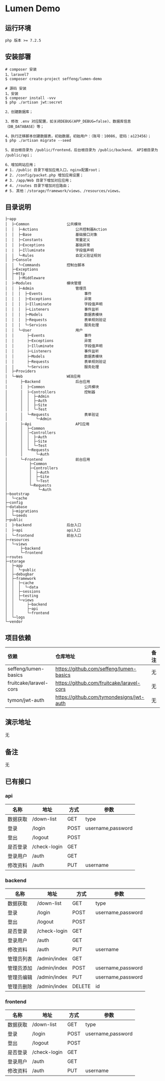 # Lumen Demo

## 运行环境
```
php 版本 >= 7.2.5
```

## 安装部署
```shell
# composer 安装
1、laravel7
$ composer create-project seffeng/lumen-demo

# 源码 安装
1、安装
$ composer install -vvv
$ php ./artisan jwt:secret

2、创建数据库；

3、修改 .env 对应配置，如关闭DEBUG(APP_DEBUG=false)、数据库信息（DB_DATABASE）等；

4、执行迁移脚本创建数据表，初始数据，初始用户：（账号：10086, 密码：a123456）；
$ php ./artisan migrate --seed

5、前台根目录为 /public/frontend，后台根目录为 /public/backend， API根目录为 /public/api；

6、增加网站应用；
# 1. /public 目录下增加应用入口，nginx配置root；
# 2. /config/packet.php 增加应用设置；
# 3. /app/Web 目录下增加对应应用；
# 4. /routes 目录下增加对应路由；
# 5. 其他：/storage/framework/views、/resources/views。
```

## 目录说明
```
├─app
│  ├─Common                 公共模块
│  │  ├─Actions                 公共控制器Action
│  │  ├─Base                    基础接口对象
│  │  ├─Constants               常量定义
│  │  ├─Exceptions              基础异常
|  |  ├─Illuminate              字段值声明
│  │  └─Rules                   自定义验证规则
│  ├─Console
│  │  └─Commands            控制台脚本
│  ├─Exceptions
│  ├─Http
│  │  ├─Middleware
│  ├─Modules                模块管理
│  │  ├─Admin                   管理员
│  │  │  ├─Events                   事件
│  │  │  ├─Exceptions               异常
│  │  │  ├─Illuminate               字段值声明
│  │  │  ├─Listeners                事件监听
│  │  │  ├─Models                   数据表模块
│  │  │  ├─Requests                 表单规则验证
│  │  │  └─Services                 服务处理
│  │  └─User                    用户
│  │      ├─Events                  事件
│  │      ├─Exceptions              异常
│  │      ├─Illuminate              字段值声明
│  │      ├─Listeners               事件监听
│  │      ├─Models                  数据表模块
│  │      ├─Requests                表单规则验证
│  │      └─Services                服务处理
│  ├─Providers
│  └─Web                    WEB应用
│      ├─Backend                后台应用
│      │  ├─Common                  公共模块
│      │  ├─Controllers             控制器
│      │  │  ├─Admin
│      │  │  ├─Auth
│      │  │  ├─Site
│      │  │  └─Test
│      │  └─Requests                表单验证
│      │      └─Admin
│      ├─Api                    API应用
│      │  ├─Common
│      │  │─Controllers
│      │  │  ├─Auth
│      │  │  ├─Site
│      │  │  └─Test
│      │  └─Requests
│      │      └─Auth
│      └─Frontend               前台应用
│          ├─Common
│          ├─Controllers
│          │  ├─Auth
│          │  ├─Site
│          │  └─Test
│          └─Requests
│              └─Auth
├─bootstrap
│  └─cache
├─config
├─database
│  ├─migrations
│  └─seeds
├─public
│  ├─backend                后台入口
│  ├─api                    api入口
│  └─frontend               前台入口
├─resources
│  └─views
│      ├─backend
│      └─frontend
├─routes
├─storage
│  ├─app
│  │  └─public
│  ├─debugbar
│  ├─framework
│  │  ├─cache
│  │  │  └─data
│  │  ├─sessions
│  │  ├─testing
│  │  └─views
│  │      ├─backend
│  │      ├─api
│  │      └─frontend
│  └─logs
└─vendor
```

## 项目依赖

| 依赖                   | 仓库地址                                  | 备注 |
| :--------------------- | :---------------------------------------- | :--- |
| seffeng/lumen-basics   | https://github.com/seffeng/lumen-basics   | 无   |
| fruitcake/laravel-cors | https://github.com/fruitcake/laravel-cors | 无   |
| tymon/jwt-auth         | https://github.com/tymondesigns/jwt-auth  | 无   |

## 演示地址

无

## 备注

无

## 已有接口

### api

| 名称     | 地址         | 方式 | 参数              |
| -------- | ------------ | ---- | ----------------- |
| 数据获取 | /down-list   | GET  | type              |
| 登录     | /login       | POST | username,password |
| 登出     | /logout      | POST |                   |
| 是否登录 | /check-login | GET  |                   |
| 登录用户 | /auth        | GET  |                   |
| 修改资料 | /auth        | PUT  | username          |

### backend

| 名称       | 地址         | 方式   | 参数              |
| ---------- | ------------ | ------ | ----------------- |
| 数据获取   | /down-list   | GET    | type              |
| 登录       | /login       | POST   | username,password |
| 登出       | /logout      | POST   |                   |
| 是否登录   | /check-login | GET    |                   |
| 登录用户   | /auth        | GET    |                   |
| 修改资料   | /auth        | PUT    | username          |
| 管理员列表 | /admin/index | GET    |                   |
| 管理员添加 | /admin/index | POST   | username,password |
| 管理员编辑 | /admin/index | PUT    | username,password |
| 管理员删除 | /admin/index | DELETE | id                |

### frontend

| 名称     | 地址         | 方式 | 参数              |
| -------- | ------------ | ---- | ----------------- |
| 数据获取 | /down-list   | GET  | type              |
| 登录     | /login       | POST | username,password |
| 登出     | /logout      | POST |                   |
| 是否登录 | /check-login | GET  |                   |
| 登录用户 | /auth        | GET  |                   |
| 修改资料 | /auth        | PUT  | username          |

